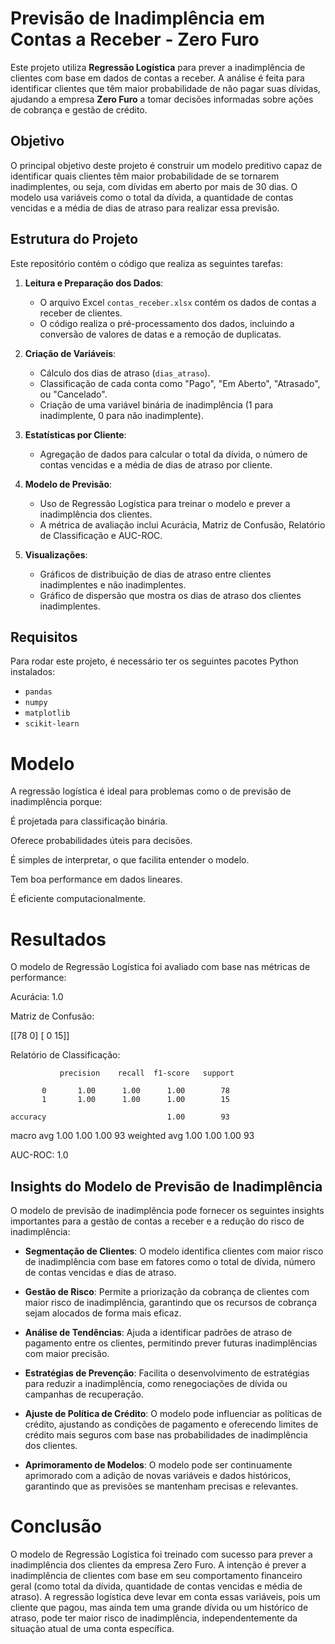 # Previsão de Inadimplência em Contas a Receber - Zero Furo

Este projeto utiliza **Regressão Logística** para prever a inadimplência de clientes com base em dados de contas a receber. A análise é feita para identificar clientes que têm maior probabilidade de não pagar suas dívidas, ajudando a empresa **Zero Furo** a tomar decisões informadas sobre ações de cobrança e gestão de crédito.

## Objetivo

O principal objetivo deste projeto é construir um modelo preditivo capaz de identificar quais clientes têm maior probabilidade de se tornarem inadimplentes, ou seja, com dívidas em aberto por mais de 30 dias. O modelo usa variáveis como o total da dívida, a quantidade de contas vencidas e a média de dias de atraso para realizar essa previsão.

## Estrutura do Projeto

Este repositório contém o código que realiza as seguintes tarefas:

1. **Leitura e Preparação dos Dados**:
   - O arquivo Excel `contas_receber.xlsx` contém os dados de contas a receber de clientes.
   - O código realiza o pré-processamento dos dados, incluindo a conversão de valores de datas e a remoção de duplicatas.

2. **Criação de Variáveis**:
   - Cálculo dos dias de atraso (`dias_atraso`).
   - Classificação de cada conta como "Pago", "Em Aberto", "Atrasado", ou "Cancelado".
   - Criação de uma variável binária de inadimplência (1 para inadimplente, 0 para não inadimplente).

3. **Estatísticas por Cliente**:
   - Agregação de dados para calcular o total da dívida, o número de contas vencidas e a média de dias de atraso por cliente.

4. **Modelo de Previsão**:
   - Uso de Regressão Logística para treinar o modelo e prever a inadimplência dos clientes.
   - A métrica de avaliação inclui Acurácia, Matriz de Confusão, Relatório de Classificação e AUC-ROC.

5. **Visualizações**:
   - Gráficos de distribuição de dias de atraso entre clientes inadimplentes e não inadimplentes.
   - Gráfico de dispersão que mostra os dias de atraso dos clientes inadimplentes.

## Requisitos

Para rodar este projeto, é necessário ter os seguintes pacotes Python instalados:

- `pandas`
- `numpy`
- `matplotlib`
- `scikit-learn`

# Modelo

A regressão logística é ideal para problemas como o de previsão de inadimplência porque:

É projetada para classificação binária.

Oferece probabilidades úteis para decisões.

É simples de interpretar, o que facilita entender o modelo.

Tem boa performance em dados lineares.

É eficiente computacionalmente.

# Resultados

O modelo de Regressão Logística foi avaliado com base nas métricas de performance:

Acurácia: 1.0

Matriz de Confusão:

 [[78  0]
 [ 0 15]]
 
Relatório de Classificação:

               precision    recall  f1-score   support

           0       1.00      1.00      1.00        78
           1       1.00      1.00      1.00        15

    accuracy                           1.00        93
   macro avg       1.00      1.00      1.00        93
weighted avg       1.00      1.00      1.00        93

AUC-ROC: 1.0

## Insights do Modelo de Previsão de Inadimplência

O modelo de previsão de inadimplência pode fornecer os seguintes insights importantes para a gestão de contas a receber e a redução do risco de inadimplência:

- **Segmentação de Clientes**: O modelo identifica clientes com maior risco de inadimplência com base em fatores como o total de dívida, número de contas vencidas e dias de atraso.
  
- **Gestão de Risco**: Permite a priorização da cobrança de clientes com maior risco de inadimplência, garantindo que os recursos de cobrança sejam alocados de forma mais eficaz.
  
- **Análise de Tendências**: Ajuda a identificar padrões de atraso de pagamento entre os clientes, permitindo prever futuras inadimplências com maior precisão.
  
- **Estratégias de Prevenção**: Facilita o desenvolvimento de estratégias para reduzir a inadimplência, como renegociações de dívida ou campanhas de recuperação.

- **Ajuste de Política de Crédito**: O modelo pode influenciar as políticas de crédito, ajustando as condições de pagamento e oferecendo limites de crédito mais seguros com base nas probabilidades de inadimplência dos clientes.

- **Aprimoramento de Modelos**: O modelo pode ser continuamente aprimorado com a adição de novas variáveis e dados históricos, garantindo que as previsões se mantenham precisas e relevantes.

# Conclusão

O modelo de Regressão Logística foi treinado com sucesso para prever a inadimplência dos clientes da empresa Zero Furo. A intenção é prever a inadimplência de clientes com base em seu comportamento financeiro geral (como total da dívida, quantidade de contas vencidas e média de atraso). A regressão logística deve levar em conta essas variáveis, pois um cliente que pagou, mas ainda tem uma grande dívida ou um histórico de atraso, pode ter maior risco de inadimplência, independentemente da situação atual de uma conta específica.
